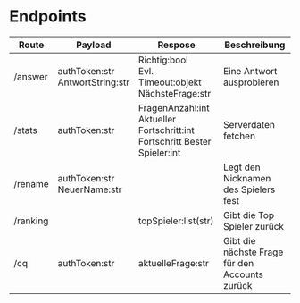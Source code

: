 # Endpoints

| Route    | Payload                         | Respose                                                                   | Beschreibung                                   |
|----------|---------------------------------|---------------------------------------------------------------------------|------------------------------------------------|
| /answer  | authToken:str<br/>AntwortString:str | Richtig:bool<br/> Evl. Timeout:objekt<br/> NächsteFrage:str                        | Eine Antwort ausprobieren                      |
| /stats   | authToken:str                   | FragenAnzahl:int<br/>Aktueller Fortschritt:int<br/> Fortschritt Bester Spieler:int | Serverdaten fetchen                            |
| /rename  | authToken:str<br/>NeuerName:str     |                                                                           | Legt den Nicknamen des Spielers fest           |
| /ranking |                                 | topSpieler:list(str)                                                      | Gibt die Top Spieler zurück                    |
| /cq      | authToken:str                   | aktuelleFrage:str                                                         | Gibt die nächste Frage für den Accounts zurück |


